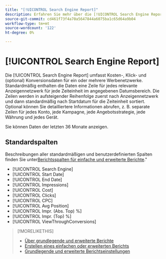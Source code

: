 ```yaml
---
title: "[!UICONTROL Search Engine Report]"
description: Erfahren Sie mehr über die [!UICONTROL Search Engine Report].
source-git-commit: cd461f73f4a70a5647844a6075ba1c65d64a9b04
workflow-type: tm+mt
source-wordcount: '122'
ht-degree: 0%

---
```


# [!UICONTROL Search Engine Report]

Die [!UICONTROL Search Engine Report] umfasst Kosten-, Klick- und (optional) Konversionsdaten für ein oder mehrere Werbenetzwerke. Standardmäßig enthalten die Daten eine Zeile für jedes relevante Anzeigennetzwerk für jede Zeiteinheit im angegebenen Datumsbereich. Die Zeilen werden in aufsteigender Reihenfolge zuerst nach Anzeigennetzwerk und dann standardmäßig nach Startdatum für die Zeiteinheit sortiert. Optional können Sie detailliertere Informationen abrufen, z. B. separate Zeilen für jedes Konto, jede Kampagne, jede Angebotsstrategie, jede Währung und jedes Gerät.

Sie können Daten der letzten 36 Monate anzeigen.

## Standardspalten

Beschreibungen aller standardmäßigen und benutzerdefinierten Spalten finden Sie unter[Berichtsspalten für einfache und erweiterte Berichte](basic-advanced-report-columns.md).&quot;

* [!UICONTROL Search Engine]
* [!UICONTROL Start Date]
* [!UICONTROL End Date]
* [!UICONTROL Impressions]
* [!UICONTROL Cost]
* [!UICONTROL Clicks]
* [!UICONTROL CPC]
* [!UICONTROL Avg Position]
* [!UICONTROL Impr. (Abs. Top) %]
* [!UICONTROL Impr. (Top) %]
* [!UICONTROL ViewThroughConversions]

>[!MORELIKETHIS]
>
>* [Über grundlegende und erweiterte Berichte](basic-advanced-report-about.md)
>* [Erstellen eines einfachen oder erweiterten Berichts](basic-advanced-report-generate.md)
>* [Grundlegende und erweiterte Berichtseinstellungen](basic-advanced-report-settings.md)

